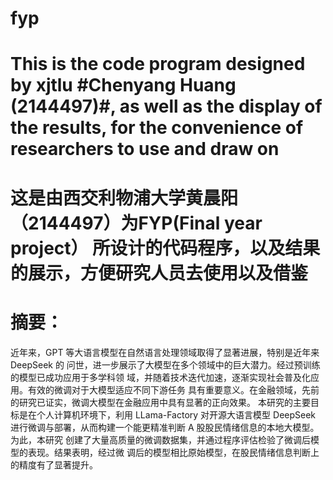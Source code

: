 # fyp
# This is the code program designed by xjtlu #Chenyang Huang (2144497)#, as well as the display of the results, for the convenience of researchers to use and draw on
# 这是由西交利物浦大学黄晨阳 （2144497）为FYP(Final year project） 所设计的代码程序，以及结果的展示，方便研究人员去使用以及借鉴
# 摘要：
近年来，GPT 等大语言模型在自然语言处理领域取得了显著进展，特别是近年来 DeepSeek 的
问世，进一步展示了大模型在多个领域中的巨大潜力。经过预训练的模型已成功应用于多学科领
域，并随着技术迭代加速，逐渐实现社会普及化应用。有效的微调对于大模型适应不同下游任务
具有重要意义。在金融领域，先前的研究已证实，微调大模型在金融应用中具有显著的正向效果。
本研究的主要目标是在个人计算机环境下，利用 LLama-Factory 对开源大语言模型 DeepSeek
进行微调与部署，从而构建一个能更精准判断 A 股股民情绪信息的本地大模型。为此，本研究
创建了大量高质量的微调数据集，并通过程序评估检验了微调后模型的表现。结果表明，经过微
调后的模型相比原始模型，在股民情绪信息判断上的精度有了显著提升。

